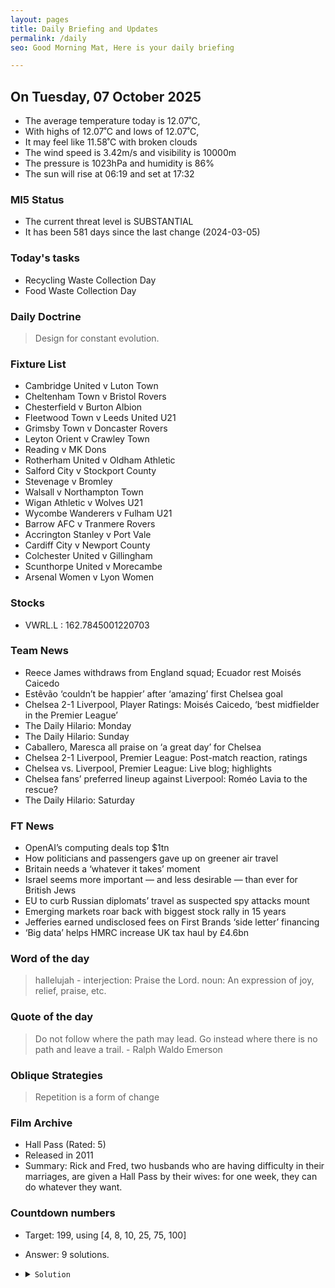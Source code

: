 ```yaml
---
layout: pages
title: Daily Briefing and Updates
permalink: /daily
seo: Good Morning Mat, Here is your daily briefing

---
```


<!-- weather_marker starts -->
## On Tuesday, 07 October 2025

- The average temperature today is 12.07˚C,
- With highs of 12.07˚C and lows of 12.07˚C,
- It may feel like 11.58˚C with broken clouds
- The wind speed is 3.42m/s and visibility is 10000m
- The pressure is 1023hPa and humidity is 86%
- The sun will rise at 06:19 and set at 17:32

<!-- weather_marker ends -->

### MI5 Status
<!-- threat_marker starts -->
- The current threat level is <span class="highlighter">SUBSTANTIAL</span>
- It has been 581 days since the last change (2024-03-05)

<!-- threat_marker ends -->

### Today's tasks
<!-- task_marker starts -->
- Recycling Waste Collection Day
- Food Waste Collection Day

<!-- task_marker ends -->

### Daily Doctrine
<!-- doctrine_marker starts -->
> Design for constant evolution.
<!-- doctrine_marker ends -->

### Fixture List

<!-- fixture_marker starts -->
- Cambridge United v Luton Town
- Cheltenham Town v Bristol Rovers
- Chesterfield v Burton Albion
- Fleetwood Town v Leeds United U21
- Grimsby Town v Doncaster Rovers
- Leyton Orient v Crawley Town
- Reading v MK Dons
- Rotherham United v Oldham Athletic
- Salford City v Stockport County
- Stevenage v Bromley
- Walsall v Northampton Town
- Wigan Athletic v Wolves U21
- Wycombe Wanderers v Fulham U21
- Barrow AFC v Tranmere Rovers
- Accrington Stanley v Port Vale
- Cardiff City v Newport County
- Colchester United v Gillingham
- Scunthorpe United v Morecambe
- Arsenal Women v Lyon Women
<!-- fixture_marker ends -->

### Stocks

<!-- stocks_marker starts -->

- VWRL.L : 162.7845001220703 

<!-- stocks_marker ends -->

### Team News
<!-- news_marker starts -->

- Reece James withdraws from England squad; Ecuador rest Moisés Caicedo
- Estêvão ‘couldn’t be happier’ after ‘amazing’ first Chelsea goal
- Chelsea 2-1 Liverpool, Player Ratings: Moisés Caicedo, ‘best midfielder in the Premier League’
- The Daily Hilario: Monday
- The Daily Hilario: Sunday
- Caballero, Maresca all praise on ‘a great day’ for Chelsea
- Chelsea 2-1 Liverpool, Premier League: Post-match reaction, ratings
- Chelsea vs. Liverpool, Premier League: Live blog; highlights
- Chelsea fans’ preferred lineup against Liverpool: Roméo Lavia to the rescue?
- The Daily Hilario: Saturday

<!-- news_marker ends -->

### FT News

<!-- ftnews_marker starts -->

- OpenAI’s computing deals top $1tn
- How politicians and passengers gave up on greener air travel
- Britain needs a ‘whatever it takes’ moment
- Israel seems more important — and less desirable — than ever for British Jews
- EU to curb Russian diplomats’ travel as suspected spy attacks mount
- Emerging markets roar back with biggest stock rally in 15 years
- Jefferies earned undisclosed fees on First Brands ‘side letter’ financing
- ‘Big data’ helps HMRC increase UK tax haul by £4.6bn

<!-- ftnews_marker ends -->

### Word of the day

<!-- word_marker starts -->

 > hallelujah - interjection: Praise the Lord. noun: An expression of joy, relief, praise, etc.

<!-- word_marker ends -->

### Quote of the day
<!-- quote_marker starts -->

> Do not follow where the path may lead. Go instead where there is no path and leave a trail. - Ralph Waldo Emerson

<!-- quote_marker ends -->

### Oblique Strategies
<!-- eno_marker starts -->
> Repetition is a form of change

<!-- eno_marker ends -->

### Film Archive

<!-- film_marker starts -->
- Hall Pass (Rated: 5)
- Released in 2011
- Summary: Rick and Fred, two husbands who are having difficulty in their marriages, are given a Hall Pass by their wives: for one week, they can do whatever they want.
<!-- film_marker ends -->

### Countdown numbers
<!-- game_marker starts -->

- Target: 199, using [4, 8, 10, 25, 75, 100]
- Answer: 9 solutions.

- <details><summary><code>Solution</code></summary>

  Solution: 25 x 8 / 10 + 100 + 75 + 4

   </details>

<!-- game_marker ends -->
